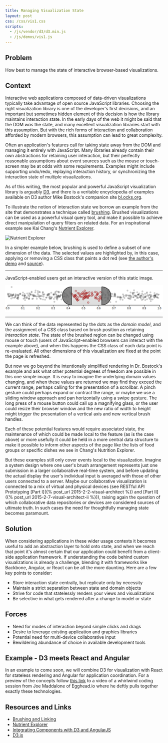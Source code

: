 ```yaml
---
title: Managing Visualization State
layout: post
css: /css/vis1.css
scripts:
  - /js/vendor/d3/d3.min.js
  - /js/demos/vis1.js
---
```


## Problem

How best to manage the state of interactive browser-based visualizations.

## Context

Interactive web applications composed of data-driven visualizations typically take advantage of open source JavaScript libraries. Choosing the right visualization library is one of the developer's first decisions, and an important but sometimes hidden element of this decision is how the library maintains interaction state. In the early days of the web it might be said that the DOM *was* the state, and many excellent visualization libraries start with this assumption. But with the rich forms of interaction and collaboration afforded by modern browsers, this assumption can lead to great complexity.

Often an application's features call for taking state away from the DOM and managing it entirely with JavaScript. Many libraries already contain their own abstractions for retaining user interaction, but their perfectly reasonable assumptions about event sources such as the mouse or touch-screen may be at odds with some requirements. Examples might include supporting undo/redo, replaying interaction history, or synchronizing the interaction state of multiple visualizations.

As of this writing, the most popular and powerful JavaScript visualization library is arguably [D3](http://d3js.org/), and there is a veritable encyclopedia of examples available on D3 author Mike Bostock's companion site [bl.ocks.org](http://bl.ocks.org/mbostock).

To illustrate the notion of interaction state we borrow an example from the site that demonstrates a technique called <a href="http://www.infovis-wiki.net/index.php?title=Linking_and_Brushing" target="_">brushing</a>. Brushed visualizations can be used as a powerful visual query tool, and make it possible to achieve direct manipulation of query filters on related data. For an inspirational example see Kai Chang's <a href="http://bl.ocks.org/syntagmatic/3150059" target="_">Nutrient Explorer</a>.

![Nutrient Explorer]({{site.url}}/img/nutrient_explorer.png)

In a simpler example below, brushing is used to define a subset of one dimension of the data. The selected values are highlighted by, in this case, applying or removing a CSS class that paints a dot red (see <a href="http://bl.ocks.org/mbostock/6498000" target="_">the author's demo</a> and <a href="https://gist.github.com/mbostock/6498000" target="_">source</a>).

<div id="vis1">
  <noscript>
    <hr>
    <p>JavaScript-enabled users get an interactive version of this static image.</p>
    <img src="/img/vis1.png" alt="D3 Brush Example">
    <hr>
  </noscript>
</div>

We can think of the data represented by the dots as the *domain model*, and the assignment of a CSS class based on brush position as retaining *interaction state*. The state of the brushed region can be changed using mouse or touch (users of JavaScript-enabled browsers can interact with the example above), and when this happens the CSS class of each data point is re-evaluated. All other dimensions of this visualization are fixed at the point the page is refreshed.

But now we go beyond the intentionally simplified rendering in Dr. Bostock's example and ask what other potential degrees of freedom are possible in this one simple image. It is easy to imagine the underlying domain values changing, and when these values are returned we may find they exceed the current range, perhaps calling for the presentation of a scrollbar. A pinch gesture could perhaps expand or contract the range, or maybe we use a sliding window approach and pan horizontally using a swipe gesture. The long press of a mouse button could call up a magnifying glass, or the user could resize their browser window and the new ratio of width to height might trigger the presentation of a vertical axis and new vertical brush handles.

Each of these potential features would require associated state, the maintenance of which could be made local to the feature (as is the case above) or more usefully it could be held in a more central data structure to make it possible to inform other aspects of the page like the lists of food groups or specific dishes we see in Chang's Nutrition Explorer.

But these examples still only cover events local to the visualization. Imagine a system design where one user's brush arrangement represents just one submission in a larger collaborative real-time system, and before updating the actual display the user's individual input is averaged with those of other users connected to a server. Maybe our collaborative visualization is connected to a mix of virtual and physical devices (see RESTful API Prototyping [Part I]({% post_url 2015-2-2-visual-architect %}) and [Part II]({% post_url 2015-2-7-visual-architect-ii %})), raising again the question of which collaborative data repositories or devices are considered sources of ultimate truth. In such cases the need for thoughtfully managing state becomes paramount.

## Solution

When considering applications in these wider usage contexts it becomes useful to add an abstraction layer to hold onto state, and when we reach that point it's almost certain that our application could benefit from a client-side application framework. If understanding the code behind custom visualizations is already a challenge, blending it with frameworks like Backbone, Angular, or React can be all the more daunting. Here are a few key points to consider:

* Store interaction state centrally, but replicate only by necessity
* Maintain a strict separation between state and domain objects
* Strive for code that statelessly renders your views and visualizations
* Be selective in what gets rendered after a change to model or state

## Forces

* Need for modes of interaction beyond simple clicks and drags
* Desire to leverage existing application and graphics libraries
* Potential need for multi-device collaborative input
* Bewildering abundance of choice in available development tools

## Example - D3 meets React and Angular

In an example to come soon, we will combine D3 for visualization with React for stateless rendering and Angular for application coordination. For a preview of the concepts follow [this link](https://egghead.io/lessons/integrating-components-with-d3-and-angularjs) to a video of a whirlwind coding session from Joe Maddalone of Egghead.io where he deftly pulls together exactly these technologies.

<!---
Discuss the need to understand the value of visualization lifecycle and *Immediate* vs *Retained* Mode rendering.
Honourable mention: The Guardian's [Ractive.js](http://www.ractivejs.org/) library.
-->

## <a name="Resources"></a>Resources and Links

* [Brushing and Linking](http://www.infovis-wiki.net/index.php?title=Linking_and_Brushing)
* [Nutrient Explorer](http://bl.ocks.org/syntagmatic/3150059)
* [Integrating Components with D3 and AngularJS](https://egghead.io/lessons/integrating-components-with-d3-and-angularjs)
* [D3.js](http://d3js.org/)

<!---
* [Ractive.js](http://www.ractivejs.org/)
* [Crossfilter](http://square.github.io/crossfilter/)
-->

